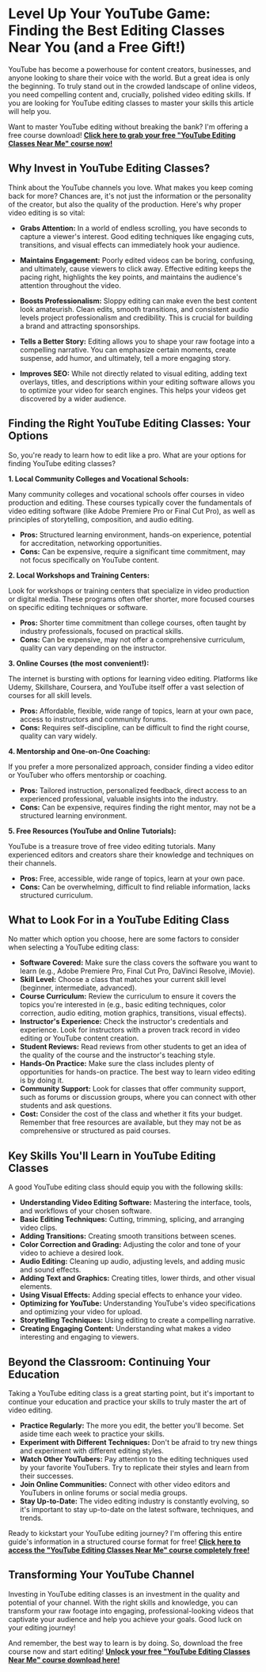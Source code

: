 # Level Up Your YouTube Game: Finding the Best Editing Classes Near You (and a Free Gift!)

YouTube has become a powerhouse for content creators, businesses, and anyone looking to share their voice with the world. But a great idea is only the beginning. To truly stand out in the crowded landscape of online videos, you need compelling content and, crucially, polished video editing skills.  If you are looking for YouTube editing classes to master your skills this article will help you.

Want to master YouTube editing without breaking the bank?  I'm offering a free course download!  **[Click here to grab your free "YouTube Editing Classes Near Me" course now!](https://udemywork.com/youtube-editing-classes-near-me)**

## Why Invest in YouTube Editing Classes?

Think about the YouTube channels you love. What makes you keep coming back for more?  Chances are, it's not just the information or the personality of the creator, but also the quality of the production.  Here's why proper video editing is so vital:

*   **Grabs Attention:** In a world of endless scrolling, you have seconds to capture a viewer's interest.  Good editing techniques like engaging cuts, transitions, and visual effects can immediately hook your audience.

*   **Maintains Engagement:**  Poorly edited videos can be boring, confusing, and ultimately, cause viewers to click away.  Effective editing keeps the pacing right, highlights the key points, and maintains the audience's attention throughout the video.

*   **Boosts Professionalism:** Sloppy editing can make even the best content look amateurish.  Clean edits, smooth transitions, and consistent audio levels project professionalism and credibility.  This is crucial for building a brand and attracting sponsorships.

*   **Tells a Better Story:** Editing allows you to shape your raw footage into a compelling narrative.  You can emphasize certain moments, create suspense, add humor, and ultimately, tell a more engaging story.

*   **Improves SEO:** While not directly related to visual editing, adding text overlays, titles, and descriptions within your editing software allows you to optimize your video for search engines. This helps your videos get discovered by a wider audience.

## Finding the Right YouTube Editing Classes: Your Options

So, you're ready to learn how to edit like a pro.  What are your options for finding YouTube editing classes?

**1. Local Community Colleges and Vocational Schools:**

Many community colleges and vocational schools offer courses in video production and editing. These courses typically cover the fundamentals of video editing software (like Adobe Premiere Pro or Final Cut Pro), as well as principles of storytelling, composition, and audio editing.

*   **Pros:** Structured learning environment, hands-on experience, potential for accreditation, networking opportunities.
*   **Cons:** Can be expensive, require a significant time commitment, may not focus specifically on YouTube content.

**2. Local Workshops and Training Centers:**

Look for workshops or training centers that specialize in video production or digital media. These programs often offer shorter, more focused courses on specific editing techniques or software.

*   **Pros:**  Shorter time commitment than college courses, often taught by industry professionals, focused on practical skills.
*   **Cons:**  Can be expensive, may not offer a comprehensive curriculum, quality can vary depending on the instructor.

**3. Online Courses (the most convenient!):**

The internet is bursting with options for learning video editing.  Platforms like Udemy, Skillshare, Coursera, and YouTube itself offer a vast selection of courses for all skill levels.

*   **Pros:**  Affordable, flexible, wide range of topics, learn at your own pace, access to instructors and community forums.
*   **Cons:**  Requires self-discipline, can be difficult to find the right course, quality can vary widely.

**4. Mentorship and One-on-One Coaching:**

If you prefer a more personalized approach, consider finding a video editor or YouTuber who offers mentorship or coaching.

*   **Pros:**  Tailored instruction, personalized feedback, direct access to an experienced professional, valuable insights into the industry.
*   **Cons:**  Can be expensive, requires finding the right mentor, may not be a structured learning environment.

**5. Free Resources (YouTube and Online Tutorials):**

YouTube is a treasure trove of free video editing tutorials. Many experienced editors and creators share their knowledge and techniques on their channels.

*   **Pros:**  Free, accessible, wide range of topics, learn at your own pace.
*   **Cons:**  Can be overwhelming, difficult to find reliable information, lacks structured curriculum.

## What to Look For in a YouTube Editing Class

No matter which option you choose, here are some factors to consider when selecting a YouTube editing class:

*   **Software Covered:**  Make sure the class covers the software you want to learn (e.g., Adobe Premiere Pro, Final Cut Pro, DaVinci Resolve, iMovie).
*   **Skill Level:**  Choose a class that matches your current skill level (beginner, intermediate, advanced).
*   **Course Curriculum:**  Review the curriculum to ensure it covers the topics you're interested in (e.g., basic editing techniques, color correction, audio editing, motion graphics, transitions, visual effects).
*   **Instructor's Experience:**  Check the instructor's credentials and experience. Look for instructors with a proven track record in video editing or YouTube content creation.
*   **Student Reviews:**  Read reviews from other students to get an idea of the quality of the course and the instructor's teaching style.
*   **Hands-On Practice:**  Make sure the class includes plenty of opportunities for hands-on practice. The best way to learn video editing is by doing it.
*   **Community Support:**  Look for classes that offer community support, such as forums or discussion groups, where you can connect with other students and ask questions.
*   **Cost:** Consider the cost of the class and whether it fits your budget. Remember that free resources are available, but they may not be as comprehensive or structured as paid courses.

## Key Skills You'll Learn in YouTube Editing Classes

A good YouTube editing class should equip you with the following skills:

*   **Understanding Video Editing Software:** Mastering the interface, tools, and workflows of your chosen software.
*   **Basic Editing Techniques:** Cutting, trimming, splicing, and arranging video clips.
*   **Adding Transitions:** Creating smooth transitions between scenes.
*   **Color Correction and Grading:** Adjusting the color and tone of your video to achieve a desired look.
*   **Audio Editing:** Cleaning up audio, adjusting levels, and adding music and sound effects.
*   **Adding Text and Graphics:** Creating titles, lower thirds, and other visual elements.
*   **Using Visual Effects:** Adding special effects to enhance your video.
*   **Optimizing for YouTube:** Understanding YouTube's video specifications and optimizing your video for upload.
*   **Storytelling Techniques:** Using editing to create a compelling narrative.
*   **Creating Engaging Content:** Understanding what makes a video interesting and engaging to viewers.

## Beyond the Classroom: Continuing Your Education

Taking a YouTube editing class is a great starting point, but it's important to continue your education and practice your skills to truly master the art of video editing.

*   **Practice Regularly:**  The more you edit, the better you'll become.  Set aside time each week to practice your skills.
*   **Experiment with Different Techniques:**  Don't be afraid to try new things and experiment with different editing styles.
*   **Watch Other YouTubers:**  Pay attention to the editing techniques used by your favorite YouTubers.  Try to replicate their styles and learn from their successes.
*   **Join Online Communities:**  Connect with other video editors and YouTubers in online forums or social media groups.
*   **Stay Up-to-Date:**  The video editing industry is constantly evolving, so it's important to stay up-to-date on the latest software, techniques, and trends.

Ready to kickstart your YouTube editing journey? I'm offering this entire guide's information in a structured course format for free! **[Click here to access the "YouTube Editing Classes Near Me" course completely free!](https://udemywork.com/youtube-editing-classes-near-me)**

##  Transforming Your YouTube Channel

Investing in YouTube editing classes is an investment in the quality and potential of your channel. With the right skills and knowledge, you can transform your raw footage into engaging, professional-looking videos that captivate your audience and help you achieve your goals. Good luck on your editing journey!

And remember, the best way to learn is by doing.  So, download the free course now and start editing! **[Unlock your free "YouTube Editing Classes Near Me" course download here!](https://udemywork.com/youtube-editing-classes-near-me)**
